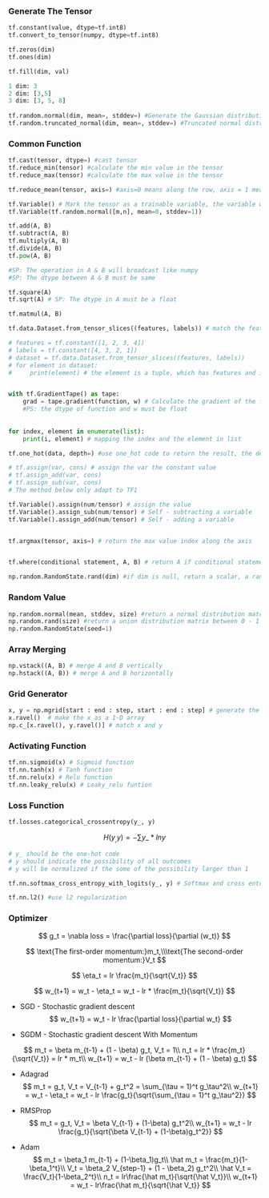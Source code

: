 ### Generate The Tensor

```python
tf.constant(value, dtype=tf.int8)
tf.convert_to_tensor(numpy, dtype=tf.int8)

tf.zeros(dim)
tf.ones(dim)

tf.fill(dim, val)

1 dim: 3
2 dim: [3,5]
3 dim: [3, 5, 8]
    
tf.random.normal(dim, mean=, stddev=) #Generate the Gaussian distribution
tf.random.truncated_normal(dim, mean=, stddev=) #Truncated normal distribution, guarantee all data distribute in 2 stddev.
```

### Common Function

```python
tf.cast(tensor, dtype=) #cast tensor
tf.reduce_min(tensor) #calculate the min value in the tensor
tf.reduce_max(tensor) #calculate the max value in the tensor

tf.reduce_mean(tensor, axis=) #axis=0 means along the row, axis = 1 means along the colom. If not assign the axis, operate all the elements.

tf.Variable() # Mark the tensor as a trainable variable, the variable will records the gradient info in the back propagation.
tf.Variable(tf.random.normal([m,n], mean=0, stddev=1)) 

tf.add(A, B)
tf.subtract(A, B)
tf.multiply(A, B)
tf.divide(A, B)
tf.pow(A, B)

#SP: The operation in A & B will broadcast like numpy
#SP: The dtype between A & B must be same

tf.square(A)
tf.sqrt(A) # SP: The dtype in A must be a float

tf.matmul(A, B)

tf.data.Dataset.from_tensor_slices((features, labels)) # match the features and labels, features and labels should be a tense of the same length, The type in tensor should also be same

# features = tf.constant([1, 2, 3, 4])
# labels = tf.constant([4, 3, 2, 1])
# dataset = tf.data.Dataset.from_tensor_slices((features, labels))
# for element in dataset:
#     print(element) # the element is a tuple, which has features and it's corresponding labels


with tf.GradientTape() as tape:
    grad = tape.gradient(function, w) # Calculate the gradient of the function against the variable.
    #PS: the dtype of function and w must be float
    
    
for index, element in enumerate(list):
    print(i, element) # mapping the index and the element in list

tf.one_hot(data, depth=) #use one_hot code to return the result, the depth indicate how many class you want to show.

# tf.assign(var, cons) # assign the var the constant value
# tf.assign_add(var, cons)
# tf.assign_sub(var, cons) 
# The method below only adapt to TF1

tf.Variable().assign(num/tensor) # assign the value
tf.Variable().assign_sub(num/tensor) # Self - subtracting a variable
tf.Variable().assign_add(num/tensor) # Self - adding a variable


tf.argmax(tensor, axis=) # return the max value index along the axis 


tf.where(conditional statement, A, B) # return A if conditional statement is true else B

np.random.RandomState.rand(dim) #if dim is null, return a scalar, a random value between 0 - 1


```

### Random Value

```python
np.random.normal(mean, stddev, size) #return a normal distribution matrix
np.random.rand(size) #return a union distribution matrix between 0 - 1
np.random.RandomState(seed=1)
```

### Array Merging

```python
np.vstack((A, B) # merge A and B vertically
np.hstack((A, B)) # merge A and B horizontally
```

### Grid Generator

```python
x, y = np.mgrid[start : end : step, start : end : step] # generate the grid of two variable
x.ravel()  # make the x as a 1-D array
np.c_[x.ravel(), y.ravel()] # match x and y
```

### Activating Function

```python
tf.nn.sigmoid(x) # Sigmoid function
tf.nn.tanh(x) # Tanh function
tf.nn.relu(x) # Relu function
tf.nn.leaky_relu(x) # Leaky_relu funtion
```

### Loss Function

```python
tf.losses.categorical_crossentropy(y_, y)
```

$$
H(y_, y) = - \sum y\_ * lny
$$

```python
# y_ should be the one-hot code
# y should indicate the possibility of all outcomes
# y will be normalized if the some of the possibility larger than 1

tf.nn.softmax_cross_entropy_with_logits(y_, y) # Softmax and cross entropy were calculated simultaneously

tf.nn.l2() #use l2 regularization
```

### Optimizer

$$
g_t = \nabla loss = \frac{\partial loss}{\partial (w_t)}
$$

$$
\text{The first-order momentum:}m_t,\\\text{The second-order momentum:}V_t
$$

$$
\eta_t = lr  \frac{m_t}{\sqrt{V_t}}
$$

$$
w_{t+1} = w_t - \eta_t = w_t - lr * \frac{m_t}{\sqrt{V_t}}
$$

- SGD - Stochastic gradient descent
  $$
  w_{t+1} = w_t - lr  \frac{\partial loss}{\partial w_t}
  $$

- SGDM - Stochastic gradient descent With Momentum

$$
m_t = \beta m_{t-1} + (1 - \beta) g_t, V_t = 1\\
n_t = lr * \frac{m_t}{\sqrt{V_t}} = lr * m_t\\
w_{t+1} = w_t - lr  (\beta m_{t-1} + (1 - \beta) g_t)
$$

- Adagrad
  $$
  m_t = g_t, V_t = V_{t-1} + g_t^2 = \sum_{\tau = 1}^t g_\tau^2\\
  w_{t+1} = w_t - \eta_t = w_t - lr  \frac{g_t}{\sqrt{\sum_{\tau = 1}^t g_\tau^2}}
  $$

- RMSProp
  $$
  m_t = g_t, V_t = \beta V_{t-1} + (1-\beta) g_t^2\\
  w_{t+1} = w_t - lr  \frac{g_t}{\sqrt{\beta V_{t-1} + (1-\beta)g_t^2}}
  $$

- Adam
  $$
  m_t = \beta_1 m_{t-1} + (1-\beta_1)g_t\\
  \hat m_t = \frac{m_t}{1-\beta_1^t}\\
  V_t = \beta_2 V_{step-1} + (1 - \beta_2) g_t^2\\
  \hat V_t = \frac{V_t}{1-\beta_2^t}\\
  n_t = lr\frac{\hat m_t}{\sqrt{\hat V_t}}\\
  w_{t+1} = w_t - lr\frac{\hat m_t}{\sqrt{\hat V_t}}
  $$
  